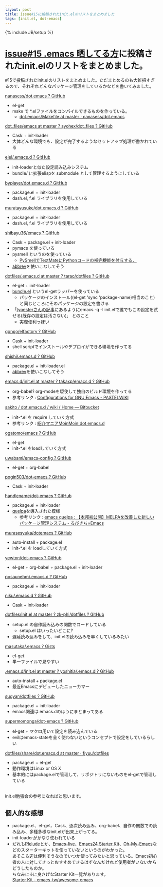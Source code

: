 ```yaml
---
layout: post
title: issue#15に投稿されたinit.elのリストをまとめました
tags: [init.el, dot-emacs]
---
```


{% include JB/setup %}

# [issue\#15 .emacs 晒してる方](https://github.com/emacs-jp/emacs-jp.github.com/issues/15)に投稿されたinit.elのリストをまとめました。

\#15で投稿されたinit.elのリストをまとめました。ただまとめるのも大雑把すぎるので、それぞれどんなパッケージ管理をしているかなどを書いてみました。

[nanasess/dot.emacs ? GitHub](https://github.com/nanasess/dot.emacs)

- el-get
- make で *.elファイルをコンパイルできるものを作っている。
    - [dot.emacs/Makefile at master · nanasess/dot.emacs](https://github.com/nanasess/dot.emacs/blob/master/Makefile)

[dot_files/emacs at master ? syohex/dot_files ? GitHub](https://github.com/syohex/dot_files/tree/master/emacs/)

- Cask + init-loader
- 大体どんな環境でも、設定が完了するようなセットアップ処理が書かれている

[eiel/.emacs.d ? GitHub](https://github.com/eiel/.emacs.d)

- init-loaderと似た設定読み込みシステム
- bundle/ に拡張elispを submodule として管理するようにしている

[byplayer/dot.emacs.d ? GitHub](https://github.com/byplayer/dot.emacs.d)

- package.el + init-loader
- dash.el, f.el ライブラリを使用している

[muratayusuke/dot.emacs.d ? GitHub](https://github.com/muratayusuke/dot.emacs.d)

- package.el + init-loader
- dash.el, f.el ライブラリを使用している

[shibayu36/emacs ? GitHub](https://github.com/shibayu36/emacs)

- Cask + package.el + init-loader
- pymacs を使っている
- pysmell というのを使っている
    - [PySmellでTextMateにPythonコードの補完機能を付与する．](http://d.hatena.ne.jp/moch-lite/20090419/p1)
- [abbrev](http://www.math.s.chiba-u.ac.jp/~matsu/emacs/emacs21/abbrev.html)を使いこなしてそう

[dotfiles/.emacs.d at master ? tarao/dotfiles ? GitHub](https://github.com/tarao/dotfiles/tree/master/.emacs.d)

- el-get + init-loader
- [bundle.el](https://github.com/tarao/bundle-el) というel-getラッパーを使っている
    - パッケージのインストール((el-get 'sync 'package-name)相当のこと)と同じところにそのパッケージの設定を書ける
-  「[typesterさんの記事](http://unknownplace.org/memo/2013/01/21/1/)にあるようにemacs -q -l init.elで誰でもこの設定を試せる(既存の設定は汚さない)」 とのこと
    - 実際便利っぼい

[gongo/elfactory ? GitHub](https://github.com/gongo/elfactory)

- Cask + init-loader
- shell scriptでインストールやデプロイができる環境を作ってる

[shishi/.emacs.d ? GitHub](https://github.com/shishi/.emacs.d)

- package.el + init-loader.el
- [abbrev](http://www.math.s.chiba-u.ac.jp/~matsu/emacs/emacs21/abbrev.html)を使いこなしてそう

[emacs.d/init.el at master ? takaxp/emacs.d ? GitHub](https://github.com/takaxp/emacs.d/blob/master/init.el)

- org-babel? org-modeを駆使して独自のビルド環境を作ってる
- 参考リンク : [Configurations for GNU Emacs - PASTELWIKI](http://pastelwill.jp/wiki/doku.php?id=emacs:init.el)

[sakito / dot.emacs.d / wiki / Home — Bitbucket](https://bitbucket.org/sakito/dot.emacs.d/)

- init-*.el を require していく方式
- 参考リンク : [紹介マニアMoinMoin:dot.emacs.d](http://sakito.jp/moin/moin.cgi/dot.emacs.d)

[ogatomo/emacs ? GitHub](https://github.com/ogatomo/emacs)

- el-get
- init-*.el をloadしていく方式

[uwabami/emacs-config ? GitHub](https://github.com/uwabami/dot.emacs.d)

- el-get + org-babel

[pogin503/dot-emacs ? GitHub](https://github.com/pogin503/dot-emacs)

- Cask + init-loader

[handlename/dot-emacs ? GitHub](https://github.com/handlename/dot-emacs)

- package.el + init-loader
- [quelpa](https://github.com/quelpa/quelpa)を導入された模様
    - 参考リンク : [emacs quelpa : 【本邦初公開】MELPAを改善した新しいパッケージ管理システム - るびきち×Emacs](http://rubikitch.com/2014/09/01/quelpa/)

[murasesyuka/dotemacs ? GitHub](https://github.com/murasesyuka/dotemacs)

- auto-install + package.el
- init-*.el を loadしていく方式

[yewton/dot-emacs ? GitHub](https://github.com/yewton/dot-emacs)

- el-get + org-babel + package.el + init-loader

[posaunehm/.emacs.d ? GitHub](https://github.com/posaunehm/.emacs.d)

- package.el + init-loader

[niku/.emacs.d ? GitHub](https://github.com/niku/.emacs.d)

- Cask + init-loader

[dotfiles/init.el at master ? zk-phi/dotfiles ? GitHub](https://github.com/zk-phi/dotfiles/blob/master/emacs/init.el)

- setup.el の自作読み込みの関数でロードしている
    - setup.el はいったいどこに?
- 遅延読み込みをして、init.elの読み込みを早くしているみたい

[masutaka/.emacs ? Gists](https://gist.github.com/masutaka/8177244)

- el-get
- 単一ファイルで見やすい

[.emacs.d/init.el at master ? yoshitia/.emacs.d ? GitHub](https://github.com/yoshitia/.emacs.d/blob/master/init.el)

- auto-install + package.el
- 最近Emacsにデビューしたニューカマー

[sugyan/dotfiles ? GitHub](https://github.com/sugyan/dotfiles)

- package.el + init-loader
- emacs関連は.emacs.dのほうにまとまってある

[supermomonga/dot-emacs ? GitHub](https://github.com/supermomonga/dot-emacs)

- el-get + マクロ用いて設定を読み込んでいる
- evilはemacs-stateを全く使わないというコンセプトで設定をしているらしい

[dotfiles/share/dot.emacs.d at master · fjyuu/dotfiles](https://github.com/fjyuu/dotfiles/tree/master/share/dot.emacs.d)

- package.el + el-get
- 動作環境はLinux or OS X
- 基本的にはpackage.elで管理して、リポジトリにないものをel-getで管理している

<br>
init.el勉強会の参考になればと思います。

## 個人的な感想

- package.el、el-get、Cask、逐次読み込み、org-babel、自作の関数での読み込み、多種多様なinit.elが出来上がってる。
- init-loaderがかなり使われている
- だれも[Plelude](https://github.com/bbatsov/prelude)とか、[Emacs-live](https://github.com/overtone/emacs-live)、[Emacs24 Starter Kit](https://github.com/eschulte/emacs24-starter-kit)、[Oh-My-Emacs](https://github.com/xiaohanyu/oh-my-emacs)などのスターターキットを使っていないというのがわかった。  
あそこら辺は便利そうなのでいつか使ってみたいと思っている。Emacs初心者の人に対してきっとおすすめできるはずなんだけれど使用者がいないからどうしたものか。  
ちなみに↓に良さげなStarter Kit一覧があります。  
[Starter Kit - emacs-tw/awesome-emacs](https://github.com/emacs-tw/awesome-emacs#starter-kit)
